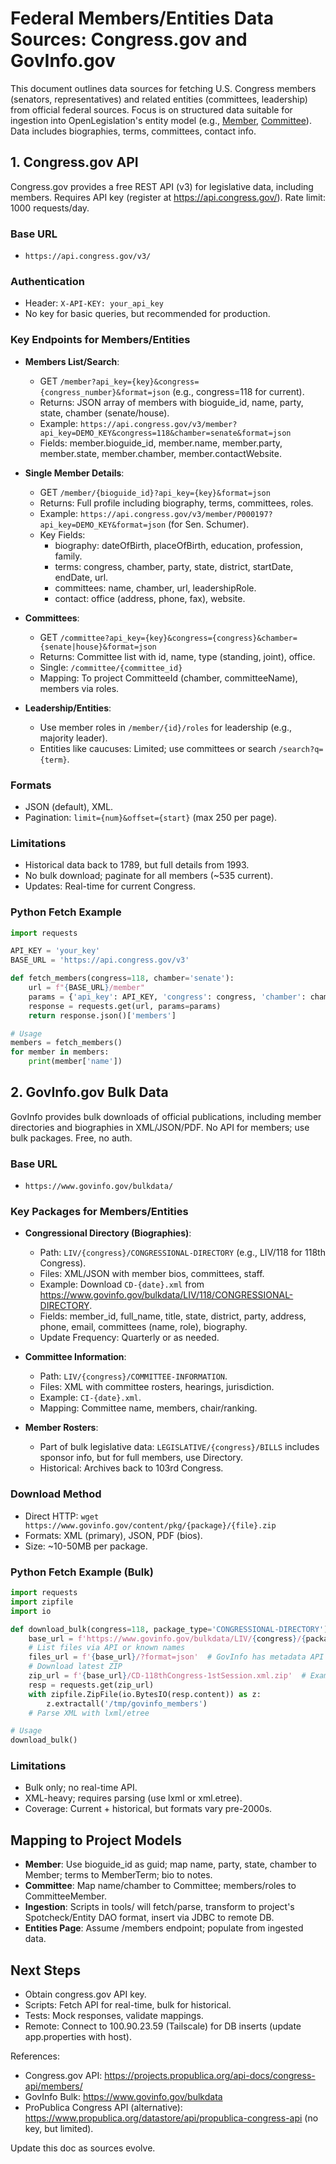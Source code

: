 # Federal Members/Entities Data Sources: Congress.gov and GovInfo.gov

This document outlines data sources for fetching U.S. Congress members (senators, representatives) and related entities (committees, leadership) from official federal sources. Focus is on structured data suitable for ingestion into OpenLegislation's entity model (e.g., [Member](src/main/java/gov/nysenate/openleg/legislation/member/Member.java), [Committee](src/main/java/gov/nysenate/openleg/legislation/committee/Committee.java)). Data includes biographies, terms, committees, contact info.

## 1. Congress.gov API
Congress.gov provides a free REST API (v3) for legislative data, including members. Requires API key (register at https://api.congress.gov/). Rate limit: 1000 requests/day.

### Base URL
- `https://api.congress.gov/v3/`

### Authentication
- Header: `X-API-KEY: your_api_key`
- No key for basic queries, but recommended for production.

### Key Endpoints for Members/Entities
- **Members List/Search**:
  - GET `/member?api_key={key}&congress={congress_number}&format=json` (e.g., congress=118 for current).
  - Returns: JSON array of members with bioguide_id, name, party, state, chamber (senate/house).
  - Example: `https://api.congress.gov/v3/member?api_key=DEMO_KEY&congress=118&chamber=senate&format=json`
  - Fields: member.bioguide_id, member.name, member.party, member.state, member.chamber, member.contactWebsite.

- **Single Member Details**:
  - GET `/member/{bioguide_id}?api_key={key}&format=json`
  - Returns: Full profile including biography, terms, committees, roles.
  - Example: `https://api.congress.gov/v3/member/P000197?api_key=DEMO_KEY&format=json` (for Sen. Schumer).
  - Key Fields:
    - biography: dateOfBirth, placeOfBirth, education, profession, family.
    - terms: congress, chamber, party, state, district, startDate, endDate, url.
    - committees: name, chamber, url, leadershipRole.
    - contact: office (address, phone, fax), website.

- **Committees**:
  - GET `/committee?api_key={key}&congress={congress}&chamber={senate|house}&format=json`
  - Returns: Committee list with id, name, type (standing, joint), office.
  - Single: `/committee/{committee_id}`
  - Mapping: To project CommitteeId (chamber, committeeName), members via roles.

- **Leadership/Entities**:
  - Use member roles in `/member/{id}/roles` for leadership (e.g., majority leader).
  - Entities like caucuses: Limited; use committees or search `/search?q={term}`.

### Formats
- JSON (default), XML.
- Pagination: `limit={num}&offset={start}` (max 250 per page).

### Limitations
- Historical data back to 1789, but full details from 1993.
- No bulk download; paginate for all members (~535 current).
- Updates: Real-time for current Congress.

### Python Fetch Example
```python
import requests

API_KEY = 'your_key'
BASE_URL = 'https://api.congress.gov/v3'

def fetch_members(congress=118, chamber='senate'):
    url = f"{BASE_URL}/member"
    params = {'api_key': API_KEY, 'congress': congress, 'chamber': chamber, 'format': 'json', 'limit': 20}
    response = requests.get(url, params=params)
    return response.json()['members']

# Usage
members = fetch_members()
for member in members:
    print(member['name'])
```

## 2. GovInfo.gov Bulk Data
GovInfo provides bulk downloads of official publications, including member directories and biographies in XML/JSON/PDF. No API for members; use bulk packages. Free, no auth.

### Base URL
- `https://www.govinfo.gov/bulkdata/`

### Key Packages for Members/Entities
- **Congressional Directory (Biographies)**:
  - Path: `LIV/{congress}/CONGRESSIONAL-DIRECTORY` (e.g., LIV/118 for 118th Congress).
  - Files: XML/JSON with member bios, committees, staff.
  - Example: Download `CD-{date}.xml` from https://www.govinfo.gov/bulkdata/LIV/118/CONGRESSIONAL-DIRECTORY.
  - Fields: member_id, full_name, title, state, district, party, address, phone, email, committees (name, role), biography.
  - Update Frequency: Quarterly or as needed.

- **Committee Information**:
  - Path: `LIV/{congress}/COMMITTEE-INFORMATION`.
  - Files: XML with committee rosters, hearings, jurisdiction.
  - Example: `CI-{date}.xml`.
  - Mapping: Committee name, members, chair/ranking.

- **Member Rosters**:
  - Part of bulk legislative data: `LEGISLATIVE/{congress}/BILLS` includes sponsor info, but for full members, use Directory.
  - Historical: Archives back to 103rd Congress.

### Download Method
- Direct HTTP: `wget https://www.govinfo.gov/content/pkg/{package}/{file}.zip`
- Formats: XML (primary), JSON, PDF (bios).
- Size: ~10-50MB per package.

### Python Fetch Example (Bulk)
```python
import requests
import zipfile
import io

def download_bulk(congress=118, package_type='CONGRESSIONAL-DIRECTORY'):
    base_url = f'https://www.govinfo.gov/bulkdata/LIV/{congress}/{package_type}'
    # List files via API or known names
    files_url = f'{base_url}/?format=json'  # GovInfo has metadata API
    # Download latest ZIP
    zip_url = f'{base_url}/CD-118thCongress-1stSession.xml.zip'  # Example
    resp = requests.get(zip_url)
    with zipfile.ZipFile(io.BytesIO(resp.content)) as z:
        z.extractall('/tmp/govinfo_members')
    # Parse XML with lxml/etree

# Usage
download_bulk()
```

### Limitations
- Bulk only; no real-time API.
- XML-heavy; requires parsing (use lxml or xml.etree).
- Coverage: Current + historical, but formats vary pre-2000s.

## Mapping to Project Models
- **Member**: Use bioguide_id as guid; map name, party, state, chamber to Member; terms to MemberTerm; bio to notes.
- **Committee**: Map name/chamber to Committee; members/roles to CommitteeMember.
- **Ingestion**: Scripts in tools/ will fetch/parse, transform to project's Spotcheck/Entity DAO format, insert via JDBC to remote DB.
- **Entities Page**: Assume /members endpoint; populate from ingested data.

## Next Steps
- Obtain congress.gov API key.
- Scripts: Fetch API for real-time, bulk for historical.
- Tests: Mock responses, validate mappings.
- Remote: Connect to 100.90.23.59 (Tailscale) for DB inserts (update app.properties with host).

References:
- Congress.gov API: https://projects.propublica.org/api-docs/congress-api/members/
- GovInfo Bulk: https://www.govinfo.gov/bulkdata
- ProPublica Congress API (alternative): https://www.propublica.org/datastore/api/propublica-congress-api (no key, but limited).

Update this doc as sources evolve.